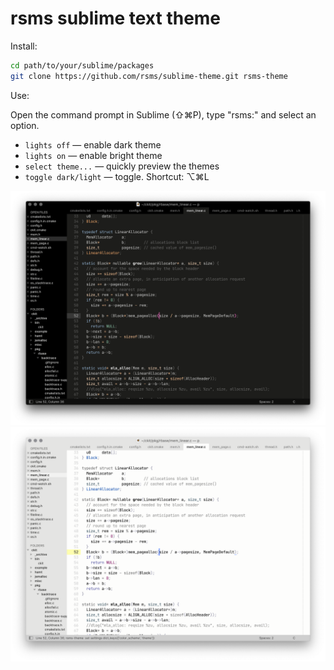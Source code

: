 # rsms sublime text theme

Install:

```sh
cd path/to/your/sublime/packages
git clone https://github.com/rsms/sublime-theme.git rsms-theme
```

Use:

Open the command prompt in Sublime (⇧⌘P), type "rsms:" and select an option.

- `lights off` — enable dark theme
- `lights on` — enable bright theme
- `select theme...` — quickly preview the themes
- `toggle dark/light` — toggle. Shortcut: ⌥⌘L


<img src="example-dark.png"><br>
<img src="example-bright.png">
